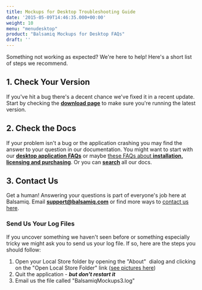 ```yaml
---
title: Mockups for Desktop Troubleshooting Guide
date: '2015-05-09T14:46:35.000+00:00'
weight: 10
menu: "menudesktop"
product: "Balsamiq Mockups for Desktop FAQs"
draft: ''
---
```

Something not working as expected? We're here to help! Here's a short list of steps we recommend.

## 1\. Check Your Version

If you've hit a bug there's a decent chance we've fixed it in a recent update. Start by checking the [**download page**](https://balsamiq.com/download/) to make sure you're running the latest version.

## 2\. Check the Docs

If your problem isn't a bug or the application crashing you may find the answer to your question in our documentation. You might want to start with our [**desktop application FAQs**](https://docs.balsamiq.com/desktop/) or maybe [these FAQs about **installation, licensing and purchasing**](/). Or you can [**search**](https://balsamiq.com/search/) all our docs.

## 3\. Contact Us

Get a human! Answering your questions is part of everyone's job here at Balsamiq. Email [**support@balsamiq.com**](mailto:support@balsamiq.com) or find more ways to [contact us here](https://balsamiq.com/company/#contact).

### Send Us Your Log Files

If you uncover something we haven't seen before or something especially tricky we might ask you to send us your log file. If so, here are the steps you should follow:

1.  Open your Local Store folder by opening the "About"  dialog and clicking on the "Open Local Store Folder" link ([see pictures here](/desktop/localstore/))
2.  Quit the application - _**but don't restart it**_
3.  Email us the file called "BalsamiqMockups3.log"
